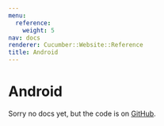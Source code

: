 ```yaml
---
menu:
  reference:
    weight: 5
nav: docs
renderer: Cucumber::Website::Reference
title: Android
---
```


# Android

Sorry no docs yet, but the code is on [GitHub](https://github.com/cucumber/cucumber-jvm/tree/master/android).
